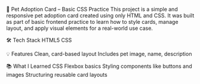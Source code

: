 🐾 Pet Adoption Card – Basic CSS Practice
This project is a simple and responsive pet adoption card created using only HTML and CSS. It was built as part of basic frontend practice to learn how to style cards, manage layout, and apply visual elements for a real-world use case.

🛠️ Tech Stack
HTML5
CSS

💡 Features
Clean, card-based layout
Includes pet image, name, description

📚 What I Learned
CSS Flexbox basics
Styling components like buttons and images
Structuring reusable card layouts
